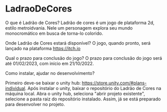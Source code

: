 # LadraoDeCores
 
O que é Ladrão de Cores?
Ladrão de cores é um jogo de plataforma 2d, estilo metroidvania. Nele um personagem explora seu mundo monocromático em busca de torna-lo colorido.

Onde Ladrão de Cores estará disponível?
O jogo, quando pronto, será lançado na plataforma https://itch.io

Qual o prazo para conclusão do jogo?
O prazo para conclusão do jogo será até 01/02/2023, com início em 21/10/2022.

Como instalar, ajudar no desenvolvimento?

Primeiro deve-se baixar o unity hub: https://store.unity.com/#plans-individual.
Após instalar o unity, baixar o repositório do Ladrão de Cores na máquina local.
Abra o unity hub, seleciona "abrir projeto existente", selecione a pasta raiz do repositório instalado.
Assim, já se está preparado para desenvolver no projeto.
